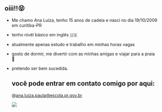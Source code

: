## oiii!!😝
* Me chamo Ana Luiza, tenho 15 anos de cadeia e nasci no dia 19/10/2009 em curitiba-PR
* tenho nivél básico em inglẽs 🇺🇸
* atualmente apenas estudo e trabalho em minhas horas vagas
* gosto de dormir, me divertir com as minhas amigas e viajar para a praia 🌊
* pretendo ser bem sucedida.

  ## você pode entrar em contato comigo por aqui:

   @ana.luiza.paula@escola.pr.gov.br

  ![](https://tenor.com/pt-BR/view/but-i’m-not-original-gif-4077672862622552877)
